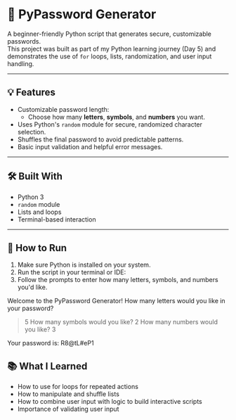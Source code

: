 # 🔐 PyPassword Generator

A beginner-friendly Python script that generates secure, customizable passwords.  
This project was built as part of my Python learning journey (Day 5) and demonstrates the use of `for` loops, lists, randomization, and user input handling.

---

## 💡 Features

- Customizable password length:
  - Choose how many **letters**, **symbols**, and **numbers** you want.
- Uses Python's `random` module for secure, randomized character selection.
- Shuffles the final password to avoid predictable patterns.
- Basic input validation and helpful error messages.

---

## 🛠️ Built With

- Python 3
- `random` module
- Lists and loops
- Terminal-based interaction

---

## 🧪 How to Run

1. Make sure Python is installed on your system.
2. Run the script in your terminal or IDE:
3. Follow the prompts to enter how many letters, symbols, and numbers you'd like.

  Welcome to the PyPassword Generator!
  How many letters would you like in your password?
  > 5
  How many symbols would you like?
  > 2
  How many numbers would you like?
  > 3

Your password is: R8@tL#eP1

## 📚 What I Learned

- How to use for loops for repeated actions
- How to manipulate and shuffle lists
- How to combine user input with logic to build interactive scripts
- Importance of validating user input
